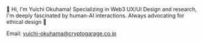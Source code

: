 👋 Hi, I'm Yuichi Okuhama!
Specializing in Web3 UX/UI Design and research, I'm deeply fascinated by human-AI interactions. 
Always advocating for ethical design 🌿

Email: yuichi-okuhama@cryptogarage.co.jp
